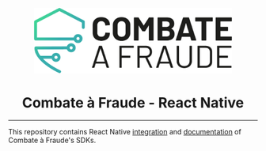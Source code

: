 <div align="center">
  
  [<img width="400px" src="/resources/combateafraude_logo.png?raw=true">](https://combateafraude.com)

  # Combate à Fraude - React Native
</div>

<hr>

This repository contains React Native [integration](https://github.com/combateafraude/Android/wiki/Downloading-and-importing) and [documentation](https://github.com/combateafraude/Android/wiki) of Combate à Fraude's SDKs.
